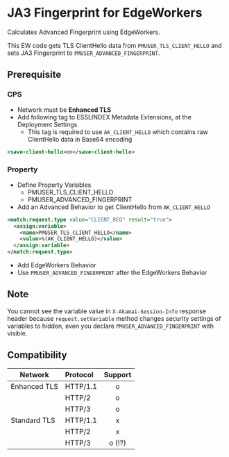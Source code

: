 # JA3 Fingerprint for EdgeWorkers
Calculates Advanced Fingerprint using EdgeWorkers.

This EW code gets TLS ClientHello data from `PMUSER_TLS_CLIENT_HELLO` and
sets JA3 Fingerprint to `PMUSER_ADVANCED_FINGERPRINT`.

## Prerequisite
### CPS
- Network must be **Enhanced TLS**
- Add following tag to ESSLINDEX Metadata Extensions, at the Deployment Settings
    - This tag is required to use `AK_CLIENT_HELLO` which contains raw ClientHello data in Base64 encoding
```xml
<save-client-hello>on</save-client-hello> 
```

### Property
- Define Property Variables
    - PMUSER_TLS_CLIENT_HELLO
    - PMUSER_ADVANCED_FINGERPRINT
- Add an Advanced Behavior to get ClientHello from `AK_CLIENT_HELLO`
```xml
<match:request.type value="CLIENT_REQ" result="true">
  <assign:variable>
    <name>PMUSER_TLS_CLIENT_HELLO</name>
    <value>%(AK_CLIENT_HELLO)</value>
  </assign:variable>
</match:request.type>
```
- Add EdgeWorkers Behavior
- Use `PMUSER_ADVANCED_FINGERPRINT` after the EdgeWorkers Behavior

## Note
You cannot see the variable value in `X-Akamai-Session-Info` response header because `request.setVariable` method changes security settings of variables to hidden, even you declare `PMUSER_ADVANCED_FINGERPRINT` with visible.

## Compatibility
| Network | Protocol | Support |
| --- | :--- | :---: |
| Enhanced TLS | HTTP/1.1 | o |
|              | HTTP/2   | o |
|              | HTTP/3   | o |
| Standard TLS | HTTP/1.1 | x |
|              | HTTP/2   | x |
|              | HTTP/3   | o (!?) |